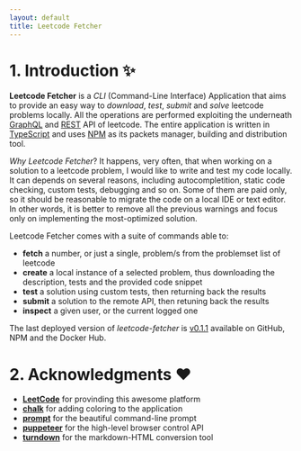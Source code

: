 ```yaml
---
layout: default
title: Leetcode Fetcher
---
```


# 1. Introduction ✨

**Leetcode Fetcher** is a *CLI* (Command-Line Interface) Application that aims to provide an easy way to *download*, *test*, *submit* and *solve* leetcode problems locally. All the operations are performed exploiting the underneath [GraphQL](https://graphql.org) and [REST](https://it.wikipedia.org/wiki/Representational_state_transfer) API of leetcode. The entire application is written in [TypeScript](https://www.typescriptlang.org/) and uses [NPM](https://www.npmjs.com/) as its packets manager, building and distribution tool. 

*Why Leetcode Fetcher*? It happens, very often, that when working on a solution to a leetcode problem, I would like to write and test my code locally.
It can depends on several reasons, including autocompletition, static code checking, custom tests, debugging and so on. Some of them are paid only, so
it should be reasonable to migrate the code on a local IDE or text editor. In other words, it is better to remove all the previous warnings and focus only on implementing the most-optimized solution. 

Leetcode Fetcher comes with a suite of commands able to:

- **fetch** a number, or just a single, problem/s from the problemset list of leetcode
- **create** a local instance of a selected problem, thus downloading the description, tests and the provided code snippet
- **test** a solution using custom tests, then returning back the results
- **submit** a solution to the remote API, then retuning back the results
- **inspect** a given user, or the current logged one

The last deployed version of *leetcode-fetcher* is [v0.1.1](https://github.com/lmriccardo/leetcode-fetcher/releases/tag/v0.1.1) available on GitHub, NPM and the Docker Hub. 

# 2. Acknowledgments ❤️

- [**LeetCode**](https://leetcode.com) for provinding this awesome platform
- [**chalk**](https://www.npmjs.com/package/chalk) for adding coloring to the application
- [**prompt**](https://www.npmjs.com/package/prompt) for the beautiful command-line prompt
- [**puppeteer**](https://www.npmjs.com/package/puppeteer) for the high-level browser control API
- [**turndown**](https://www.npmjs.com/package/turndown) for the markdown-HTML conversion tool